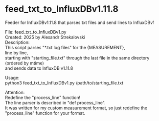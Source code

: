 # feed_txt_to_InfluxDBv1.11.8
Feeder for InfluxDBv1.11.8 that parses txt files and send lines to InfluxDBv1  
  
File:        feed_txt_to_InfluxDBv1.py  
Created:     2025 by Alexandr Strekalovski  
Description:   
  This script parses "*.txt log files" for the {MEASUREMENT},  
  line by line,  
  starting with "starting_file.txt" through the last file in the same directory (ordered by mtime)  
  and sends data to InfluxDB v1.11.8  
  
Usage:  
  python3 feed_txt_to_InfluxDBv1.py /path/to/starting_file.txt  
  
Attention:  
  Redefine the "process_line" function!  
    The line parser is described in "def process_line".  
    It was written for my custom measurement format, so just redefine the "process_line" function for your format.  
